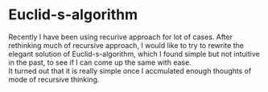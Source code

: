 # Euclid-s-algorithm

Recently I have been using recurive approach for lot of cases. 
After rethinking much of recursive approach, I would like to try to rewrite the elegant solution of Euclid-s-algorithm, which I found simple but not intuitive in the past, to see if I can come up the same with ease.  
It turned out that it is really simple once I accmulated enough thoughts of mode of recursive thinking. 
